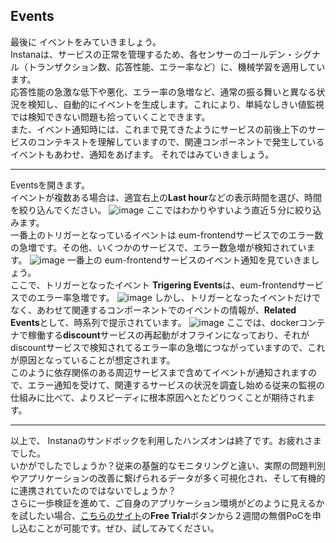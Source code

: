 ## Events  

最後に イベントをみていきましょう。  
Instanaは、サービスの正常を管理するため、各センサーのゴールデン・シグナル（トランザクション数、応答性能、エラー率など）に、機械学習を適用しています。  
応答性能の急激な低下や悪化、エラー率の急増など、通常の振る舞いと異なる状況を検知し、自動的にイベントを生成します。これにより、単純なしきい値監視では検知できない問題も拾っていくことできます。  
また、イベント通知時には、これまで見てきたようにサービスの前後上下のサービスのコンテキストを理解していますので、関連コンポーネントで発生しているイベントもあわせ、通知をあげます。
それではみていきましょう。
___

Eventsを開きます。  
イベントが複数ある場合は、適宜右上の**Last hour**などの表示時間を選び、時間を絞り込んでください。
![image](https://user-images.githubusercontent.com/22209835/114342349-ad4f7f00-9b96-11eb-86f0-d501f9d6c273.png)
ここではわかりやすいよう直近５分に絞り込みます。  
一番上のトリガーとなっているイベントは eum-frontendサービスでのエラー数の急増です。その他、いくつかのサービスで、エラー数急増が検知されています。
![image](https://user-images.githubusercontent.com/22209835/114342274-885b0c00-9b96-11eb-9705-d593ee60f723.png)
一番上の eum-frontendサービスのイベント通知を見ていきましょう。  
ここで、トリガーとなったイベント **Trigering Events**は、eum-frontendサービスでのエラー率急増です。
![image](https://user-images.githubusercontent.com/22209835/114342389-bd675e80-9b96-11eb-88cc-26c4f493b831.png)
しかし、トリガーとなったイベントだけでなく、あわせて関連するコンポーネントでのイベントの情報が、**Related Events**として、時系列で提示されています。
![image](https://user-images.githubusercontent.com/22209835/114342452-d3751f00-9b96-11eb-8999-81a7090018a6.png)
ここでは、dockerコンテナで稼働する**discount**サービスの再起動がオフラインになっており、それが discountサービスで検知されてるエラー率の急増につながっていますので、これが原因となっていることが想定されます。  
このように依存関係のある周辺サービスまで含めてイベントが通知されますので、エラー通知を受けて、関連するサービスの状況を調査し始める従来の監視の仕組みに比べて、よりスピーディに根本原因へとたどりつくことが期待されます。 
___
以上で、 Instanaのサンドボックを利用したハンズオンは終了です。お疲れさまでした。  
いかがでしたでしょうか？従来の基盤的なモニタリングと違い、実際の問題判別やアプリケーションの改善に繋げられるデータが多く可視化され、そして有機的に連携されていたのではないでしょうか？  
さらに一歩検証を進めて、ご自身のアプリケーション環境がどのように見えるかを試したい場合、[こちらのサイト](https://www.instana.com/getting-started-with-apm/)の**Free Trial**ボタンから２週間の無償PoCを申し込むことが可能です。ぜひ、試してみてください。
